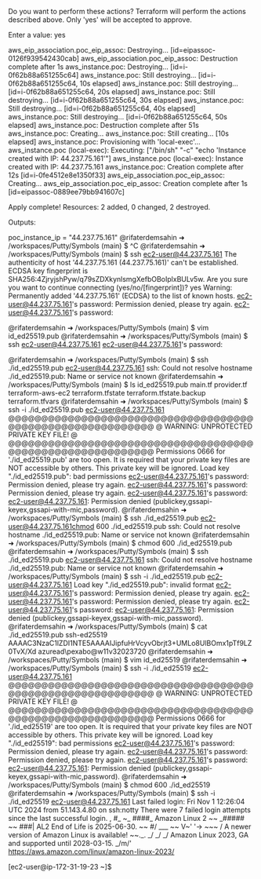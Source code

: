 
Do you want to perform these actions?
  Terraform will perform the actions described above.
  Only 'yes' will be accepted to approve.

  Enter a value: yes

aws_eip_association.poc_eip_assoc: Destroying... [id=eipassoc-0126f939542430cab]
aws_eip_association.poc_eip_assoc: Destruction complete after 1s
aws_instance.poc: Destroying... [id=i-0f62b88a651255c64]
aws_instance.poc: Still destroying... [id=i-0f62b88a651255c64, 10s elapsed]
aws_instance.poc: Still destroying... [id=i-0f62b88a651255c64, 20s elapsed]
aws_instance.poc: Still destroying... [id=i-0f62b88a651255c64, 30s elapsed]
aws_instance.poc: Still destroying... [id=i-0f62b88a651255c64, 40s elapsed]
aws_instance.poc: Still destroying... [id=i-0f62b88a651255c64, 50s elapsed]
aws_instance.poc: Destruction complete after 51s
aws_instance.poc: Creating...
aws_instance.poc: Still creating... [10s elapsed]
aws_instance.poc: Provisioning with 'local-exec'...
aws_instance.poc (local-exec): Executing: ["/bin/sh" "-c" "echo 'Instance created with IP: 44.237.75.161'"]
aws_instance.poc (local-exec): Instance created with IP: 44.237.75.161
aws_instance.poc: Creation complete after 12s [id=i-0fe4512e8e1350f33]
aws_eip_association.poc_eip_assoc: Creating...
aws_eip_association.poc_eip_assoc: Creation complete after 1s [id=eipassoc-0889ee79bb941607c]

Apply complete! Resources: 2 added, 0 changed, 2 destroyed.

Outputs:

poc_instance_ip = "44.237.75.161"
@rifaterdemsahin ➜ /workspaces/Putty/Symbols (main) $ ^C
@rifaterdemsahin ➜ /workspaces/Putty/Symbols (main) $ ssh ec2-user@44.237.75.161
The authenticity of host '44.237.75.161 (44.237.75.161)' can't be established.
ECDSA key fingerprint is SHA256:4ZjryjshPyw/q79sZDXkynlsmgXefbOBoIplxBULv5w.
Are you sure you want to continue connecting (yes/no/[fingerprint])? yes
Warning: Permanently added '44.237.75.161' (ECDSA) to the list of known hosts.
ec2-user@44.237.75.161's password: 
Permission denied, please try again.
ec2-user@44.237.75.161's password: 

@rifaterdemsahin ➜ /workspaces/Putty/Symbols (main) $ vim id_ed25519.pub
@rifaterdemsahin ➜ /workspaces/Putty/Symbols (main) $ ssh ec2-user@44.237.75.161
ec2-user@44.237.75.161's password: 

@rifaterdemsahin ➜ /workspaces/Putty/Symbols (main) $ ssh ./id_ed25519.pub ec2-user@44.237.75.161
ssh: Could not resolve hostname ./id_ed25519.pub: Name or service not known
@rifaterdemsahin ➜ /workspaces/Putty/Symbols (main) $ ls
id_ed25519.pub  main.tf  provider.tf  terraform-aws-ec2  terraform.tfstate  terraform.tfstate.backup  terraform.tfvars
@rifaterdemsahin ➜ /workspaces/Putty/Symbols (main) $ ssh -i ./id_ed25519.pub ec2-user@44.237.75.161
@@@@@@@@@@@@@@@@@@@@@@@@@@@@@@@@@@@@@@@@@@@@@@@@@@@@@@@@@@@
@         WARNING: UNPROTECTED PRIVATE KEY FILE!          @
@@@@@@@@@@@@@@@@@@@@@@@@@@@@@@@@@@@@@@@@@@@@@@@@@@@@@@@@@@@
Permissions 0666 for './id_ed25519.pub' are too open.
It is required that your private key files are NOT accessible by others.
This private key will be ignored.
Load key "./id_ed25519.pub": bad permissions
ec2-user@44.237.75.161's password: 
Permission denied, please try again.
ec2-user@44.237.75.161's password: 
Permission denied, please try again.
ec2-user@44.237.75.161's password: 
ec2-user@44.237.75.161: Permission denied (publickey,gssapi-keyex,gssapi-with-mic,password).
@rifaterdemsahin ➜ /workspaces/Putty/Symbols (main) $ ssh ./id_ed25519.pub ec2-user@44.237.75.161chmod 600 ./id_ed25519.pub
ssh: Could not resolve hostname ./id_ed25519.pub: Name or service not known
@rifaterdemsahin ➜ /workspaces/Putty/Symbols (main) $ chmod 600 ./id_ed25519.pub
@rifaterdemsahin ➜ /workspaces/Putty/Symbols (main) $ ssh ./id_ed25519.pub ec2-user@44.237.75.161
ssh: Could not resolve hostname ./id_ed25519.pub: Name or service not known
@rifaterdemsahin ➜ /workspaces/Putty/Symbols (main) $ ssh -i ./id_ed25519.pub ec2-user@44.237.75.161
Load key "./id_ed25519.pub": invalid format
ec2-user@44.237.75.161's password: 
Permission denied, please try again.
ec2-user@44.237.75.161's password: 
Permission denied, please try again.
ec2-user@44.237.75.161's password: 
ec2-user@44.237.75.161: Permission denied (publickey,gssapi-keyex,gssapi-with-mic,password).
@rifaterdemsahin ➜ /workspaces/Putty/Symbols (main) $ cat ./id_ed25519.pub
ssh-ed25519 AAAAC3NzaC1lZDI1NTE5AAAAIJipfuHrVcyvObrjt3+UMLo8UlBOmx1pTf9LZ0TvX/Xd azuread\pexabo@w11v32023720
@rifaterdemsahin ➜ /workspaces/Putty/Symbols (main) $ vim id_ed25519
@rifaterdemsahin ➜ /workspaces/Putty/Symbols (main) $ ssh -i ./id_ed25519 ec2-user@44.237.75.161
@@@@@@@@@@@@@@@@@@@@@@@@@@@@@@@@@@@@@@@@@@@@@@@@@@@@@@@@@@@
@         WARNING: UNPROTECTED PRIVATE KEY FILE!          @
@@@@@@@@@@@@@@@@@@@@@@@@@@@@@@@@@@@@@@@@@@@@@@@@@@@@@@@@@@@
Permissions 0666 for './id_ed25519' are too open.
It is required that your private key files are NOT accessible by others.
This private key will be ignored.
Load key "./id_ed25519": bad permissions
ec2-user@44.237.75.161's password: 
Permission denied, please try again.
ec2-user@44.237.75.161's password: 
Permission denied, please try again.
ec2-user@44.237.75.161's password: 
ec2-user@44.237.75.161: Permission denied (publickey,gssapi-keyex,gssapi-with-mic,password).
@rifaterdemsahin ➜ /workspaces/Putty/Symbols (main) $ chmod 600 ./id_ed25519
@rifaterdemsahin ➜ /workspaces/Putty/Symbols (main) $ ssh -i ./id_ed25519 ec2-user@44.237.75.161
Last failed login: Fri Nov  1 12:26:04 UTC 2024 from 51.143.4.80 on ssh:notty
There were 7 failed login attempts since the last successful login.
   ,     #_
   ~\_  ####_        Amazon Linux 2
  ~~  \_#####\
  ~~     \###|       AL2 End of Life is 2025-06-30.
  ~~       \#/ ___
   ~~       V~' '->
    ~~~         /    A newer version of Amazon Linux is available!
      ~~._.   _/
         _/ _/       Amazon Linux 2023, GA and supported until 2028-03-15.
       _/m/'           https://aws.amazon.com/linux/amazon-linux-2023/

[ec2-user@ip-172-31-19-23 ~]$ 